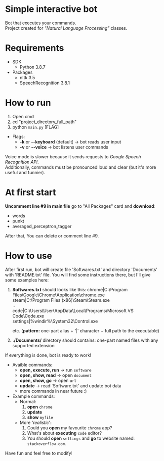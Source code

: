 # Simple interactive bot
Bot that executes your commands.  
Project created for *"Natural Language Processing"* classes.


# Requirements

- SDK
  - Python 3.8.7
- Packages
  - nltk 3.5
  - SpeechRecognition 3.8.1

# How to run
1) Open cmd
2) cd "project_directory_full_path"
3) python `main.py` [FLAG]

- Flags:
  - **-k** or **-\-keyboard** (default) -> bot reads user input
  - **-v** or **-\-voice** -> bot listens user commands

Voice mode is slower because it sends requests to *Google Speech Recognition API*.  
Additionally, commands must be pronounced loud and clear (but it's more useful and funnier).

# At first start

**Uncomment line #9 in main file** go to "All Packages" card and **download**:
- words
- punkt
- averaged_perceptron_tagger

After that, You can delete or comment line #9.

# How to use

After first run, bot will create file 'Softwares.txt' and directory 'Documents' with 'README.txt' file.
You will find some instructions there, but I'll give some examples here:

1) **Softwares.txt** should looks like this:
chrome|C:\Program Files\Google\Chrome\Application\chrome.exe  
steam|C:\Program Files (x86)\Steam\Steam.exe  
..  
code|C:\Users\User\AppData\Local\Programs\Microsoft VS Code\Code.exe  
settings|%windir%\System32\Control.exe  

	etc. (**pattern:** one-part alias + '|' character +  full path to the executable)  

2) **./Documents/** directory should contains:
one-part named files with any supported extension

If everything is done, bot is ready to work!  

- Avaible commands:
  - **open, execute, run** -> run `software`
  - **open, show, read** -> open `document`
  - **open, show, go** -> open `url`
  - **update** -> read 'Software.txt' and update bot data
  -  more commands in near future :)
- Example commands:
  - Normal:
	 1) **open** `chrome`
	 2) **update**
	 3) **show** `myfile`
  - More '*realistic*':
	1) Could you **open** my favourite  `chrome` app?
	2) What's about **executing** `code` editor?
	3) You should **open** `settings` and **go** to website named: `stackoverflow.com`.

Have fun and feel free to modify!  
